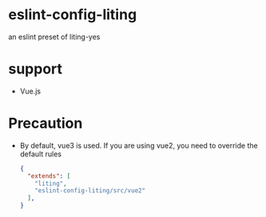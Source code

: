 # eslint-config-liting

an eslint preset of liting-yes

# support

- Vue.js

# Precaution

- By default, vue3 is used. If you are using vue2, you need to override the default rules
  ```json
  {
    "extends": [
      "liting",
      "eslint-config-liting/src/vue2"
    ],
  }
  ```
